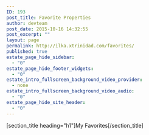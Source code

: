 ```yaml
---
ID: 193
post_title: Favorite Properties
author: devteam
post_date: 2015-10-16 14:32:55
post_excerpt: ""
layout: page
permalink: http://ilka.xtrinidad.com/favorites/
published: true
estate_page_hide_sidebar:
  - "0"
estate_page_hide_footer_widgets:
  - "0"
estate_intro_fullscreen_background_video_provider:
  - none
estate_intro_fullscreen_background_video_audio:
  - "0"
estate_page_hide_site_header:
  - "0"
---
```

[section_title heading="h1"]My Favorites[/section_title]